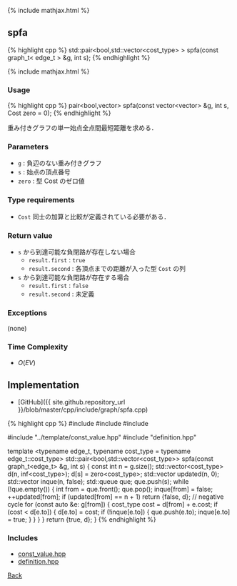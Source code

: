 {% include mathjax.html %}

## spfa

{% highlight cpp %}
std::pair<bool,std::vector<cost_type> > spfa(const graph_t< edge_t > &g, int s);
{% endhighlight %}

{% include mathjax.html %}

### Usage

{% highlight cpp %}
pair<bool,vector<Cost>> spfa(const vector<vector<Edge>> &g, int s, Cost zero = 0);
{% endhighlight %}

重み付きグラフの単一始点全点間最短距離を求める．

### Parameters
- `g` : 負辺のない重み付きグラフ
- `s` : 始点の頂点番号
- `zero` : 型 Cost のゼロ値

### Type requirements
- `Cost` 同士の加算と比較が定義されている必要がある．

### Return value
- `s` から到達可能な負閉路が存在しない場合
  - `result.first` : `true`
  - `result.second` : 各頂点までの距離が入った型 `Cost` の列
- `s` から到達可能な負閉路が存在する場合
  - `result.first` : `false`
  - `result.second` : 未定義

### Exceptions
(none)

### Time Complexity
- $O(EV)$

## Implementation

- [GitHub]({{ site.github.repository_url }}/blob/master/cpp/include/graph/spfa.cpp)

{% highlight cpp %}
#include <vector>
#include <queue>
#include <utility>

#include "../template/const_value.hpp"
#include "definition.hpp"

template <typename edge_t, typename cost_type = typename edge_t::cost_type>
std::pair<bool,std::vector<cost_type>> spfa(const graph_t<edge_t> &g, int s) {
  const int n = g.size();
  std::vector<cost_type> d(n, inf<cost_type>); d[s] = zero<cost_type>;
  std::vector<int> updated(n, 0);
  std::vector<bool> inque(n, false);
  std::queue<int> que;
  que.push(s);
  while (!que.empty()) {
    int from = que.front();
    que.pop();
    inque[from] = false;
    ++updated[from];
    if (updated[from] == n + 1) return {false, d}; // negative cycle
    for (const auto &e: g[from]) {
      cost_type cost = d[from] + e.cost;
      if (cost < d[e.to]) {
        d[e.to] = cost;
        if (!inque[e.to]) {
          que.push(e.to);
          inque[e.to] = true;
        }
      }
    }
  }
  return {true, d};
}
{% endhighlight %}

### Includes

- [const_value.hpp](../template/const_value)
- [definition.hpp](definition)

[Back](../..)
